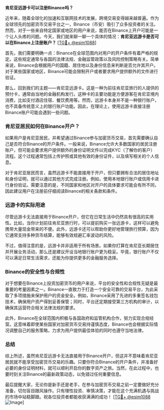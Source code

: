 **肯尼亚远游卡可以注册Binance吗？**

近年来，随着全球化的加速和互联网技术的发展，跨境交易变得越来越普遍。作为全球领先的加密货币交易平台之一，Binance（币安）吸引了众多投资者的关注。然而，对于一些来自特定国家或地区的用户来说，能否在Binance上开户可能是一个让人头疼的问题。今天，我们就来聊一聊一个具体的情况：**肯尼亚远游卡是否可以在Binance上注册账户？** [[TG💪+ @esim1088](https://t.me/s/esim1088)]

首先，我们需要明确一点：Binance在全球范围内对用户的开户条件有着严格的规定。这些规定通常与各国的法律法规、金融监管政策以及风险控制策略有关。简单来说，Binance会根据用户的国籍、居住地以及身份信息来判断是否允许其开户。对于某些国家或地区，Binance可能会限制开户或者要求用户提供额外的文件进行验证。

那么，回到我们的主题——肯尼亚远游卡。这是一种为前往肯尼亚旅行的人提供的预付卡，通常由当地的金融机构发行。这种卡的主要功能是方便游客在肯尼亚境内消费，比如支付酒店住宿、餐饮费用等。然而，远游卡本身并不是一种银行账户，也不具备传统意义上的银行账户功能。因此，在理论上，使用远游卡直接注册Binance账户可能会遇到一些问题。

### 肯尼亚居民如何在Binance开户？

如果用户是肯尼亚居民，并希望通过Binance参与加密货币交易，首先需要确认自己是否符合Binance的开户条件。一般来说，Binance允许大多数国家的居民注册账户，但可能会要求用户提供额外的身份证明文件以完成KYC（了解你的客户）流程。这个过程通常包括上传护照或其他有效的身份证件，以及填写相关的个人信息。

对于肯尼亚居民而言，虽然远游卡不能直接用于开户，但只要拥有合法的居住地址和身份证明，就可以通过其他方式完成注册。例如，使用本地银行账户或信用卡进行身份验证。需要注意的是，不同国家和地区对开户的具体要求可能会有所不同，因此建议用户在注册前仔细阅读Binance的相关条款和条件。

### 远游卡的实际用途

尽管远游卡无法直接用于Binance开户，但它在日常生活中仍然具有很高的实用性。比如，当你计划前往肯尼亚旅行时，可以提前购买一张远游卡，这样可以避免携带大量现金带来的不便。此外，远游卡还可以帮助你更好地管理旅行预算，因为它通常支持多种货币结算，能够有效规避汇率波动的风险。

不过，值得注意的是，远游卡并非适用于所有场景。如果你打算在肯尼亚长期居住并开展业务活动，那么还是建议开设当地银行账户更为稳妥。毕竟，银行账户不仅可以满足日常生活需求，还能为你提供更多的金融服务选择。

### Binance的安全性与合规性

对于想要在Binance上投资加密货币的用户来说，平台的安全性和合规性无疑是最重要的考量因素之一。Binance一直致力于打造一个安全可靠的交易平台，为此采取了多项措施来保护用户的资金安全。例如，Binance采用了先进的多重签名钱包技术，确保用户资产得到妥善保管；同时，平台还定期接受第三方机构的审计，以确保其运营符合相关法律法规的要求。

此外，Binance在全球范围内积极与各国政府和监管机构合作，努力实现合规经营。这意味着即使某些国家对加密货币交易持谨慎态度，Binance也会根据实际情况调整自己的服务策略，力求为用户提供最佳体验的同时也遵守当地法律。

### 总结

综上所述，虽然肯尼亚远游卡无法直接用于Binance开户，但这并不意味着肯尼亚居民就不能享受加密货币交易的乐趣。只要你符合Binance的开户条件，并准备好必要的身份证明材料，就可以顺利开启你的数字资产之旅。当然，在此过程中，也要时刻关注Binance的最新政策动态，以免错过任何重要信息。

最后提醒大家，无论你是新手还是老手，在参与加密货币交易之前一定要做好充分准备，切勿盲目跟风操作。只有理性投资、审慎决策，才能在这个充满机遇与挑战的市场中站稳脚跟。祝各位投资者都能收获满满的成功！ [[TG💪+ @esim1088](https://t.me/s/esim1088) ![Image](https://i.postimg.cc/4NQfJmqS/Snipaste-2025-05-13-00-14-12.png)]